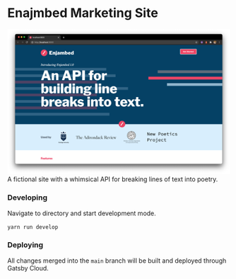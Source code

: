 # Enajmbed Marketing Site

![Screenshot of Enjambed Marketing Site](https://github.com/jsumnersmith/enjambed-marketing/blob/main/screenshot.png?raw=true)
A fictional site with a whimsical API for breaking lines of text into poetry.

### Developing
Navigate to directory and start development mode.
```bash
yarn run develop
```

### Deploying
All changes merged into the `main` branch will be built and deployed through Gatsby Cloud.